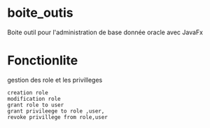 # boite_outis
Boite outil pour l'administration de base donnée oracle avec JavaFx

# Fonctionlite
 gestion des role et les privilleges
 
    creation role
    modification role
    grant role to user 
    grant privileege to role ,user,
    revoke privillege from role,user
   
